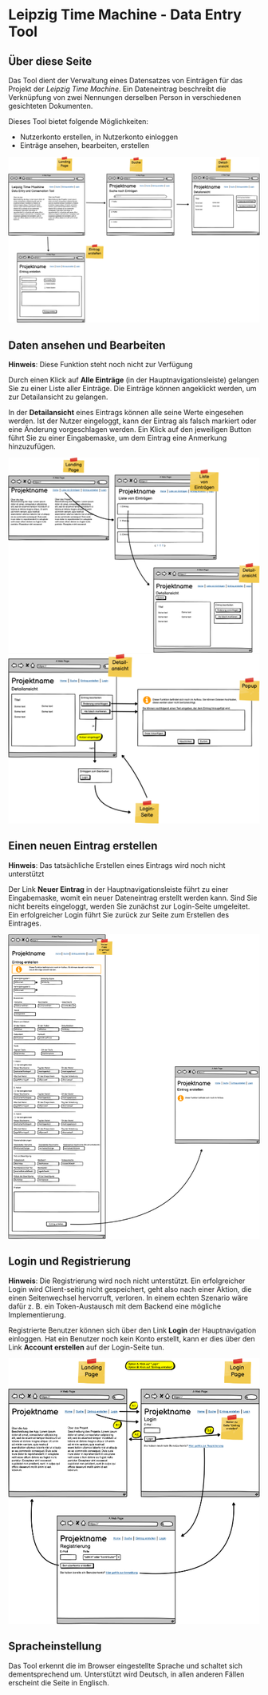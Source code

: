 # Leipzig Time Machine - Data Entry Tool #

## Über diese Seite ##
Das Tool dient der Verwaltung eines Datensatzes von Einträgen für das Projekt der _Leipzig Time Machine_. Ein
Dateneintrag beschreibt die Verknüpfung von zwei Nennungen derselben Person in verschiedenen gesichteten Dokumenten.

Dieses Tool bietet folgende Möglichkeiten:
- Nutzerkonto erstellen, in Nutzerkonto einloggen
- Einträge ansehen, bearbeiten, erstellen

![Eine Übersicht der Seite](../wireframes/overview.png)

## Daten ansehen und Bearbeiten ##
__Hinweis__: Diese Funktion steht noch nicht zur Verfügung

Durch einen Klick auf __Alle Einträge__ (in der Hauptnavigationsleiste) gelangen Sie zu einer Liste aller Einträge.
Die Einträge können angeklickt werden, um zur Detailansicht zu gelangen.

In der __Detailansicht__ eines Eintrags können alle seine Werte eingesehen werden. Ist der Nutzer eingeloggt, kann der
Eintrag als falsch markiert oder eine Änderung vorgeschlagen werden. Ein Klick auf den jeweiligen Button führt Sie zu
einer Eingabemaske, um dem Eintrag eine Anmerkung hinzuzufügen.

![Einträge auflisten](../wireframes/list_nosearch.png)
![Einen Eintrag bearbeiten](../wireframes/edit.png)


## Einen neuen Eintrag erstellen ##
__Hinweis__: Das tatsächliche Erstellen eines Eintrags wird noch nicht unterstützt

Der Link __Neuer Eintrag__ in der Hauptnavigationsleiste führt zu einer Eingabemaske, womit ein neuer Dateneintrag
erstellt werden kann. Sind Sie nicht bereits eingeloggt, werden Sie zunächst zur Login-Seite umgeleitet. Ein
erfolgreicher Login führt Sie zurück zur Seite zum Erstellen des Eintrages.

![Einen neuen Eintrag erstellen](../wireframes/create.png)


## Login und Registrierung ##
__Hinweis__: Die Registrierung wird noch nicht unterstützt. Ein erfolgreicher Login wird Client-seitig nicht
gespeichert, geht also nach einer Aktion, die einen Seitenwechsel hervorruft, verloren. In einem echten Szenario wäre
dafür z. B. ein Token-Austausch mit dem Backend eine mögliche Implementierung.

Registrierte Benutzer können sich über den Link __Login__ der Hauptnavigation einloggen. Hat ein Benutzer noch kein
Konto erstellt, kann er dies über den Link __Account erstellen__ auf der Login-Seite tun.

![Login](../wireframes/login_register.png)


## Spracheinstellung ##
Das Tool erkennt die im Browser eingestellte Sprache und schaltet sich dementsprechend um. Unterstützt wird Deutsch, in
allen anderen Fällen erscheint die Seite in Englisch.